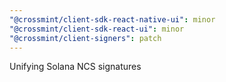 ```yaml
---
"@crossmint/client-sdk-react-native-ui": minor
"@crossmint/client-sdk-react-ui": minor
"@crossmint/client-signers": patch
---
```


Unifying Solana NCS signatures

